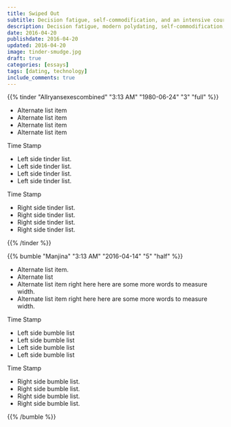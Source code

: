 ```yaml
---
title: Swiped Out
subtitle: Decision fatigue, self-commodification, and an intensive course in romantic cycnicism.
description: Decision fatigue, modern polydating, self-commodification, and an intensive course in romantic cycnicism.
date: 2016-04-20
publishdate: 2016-04-20
updated: 2016-04-20
image: tinder-smudge.jpg
draft: true
categories: [essays]
tags: [dating, technology]
include_comments: true
---
```


{{% tinder "Allryansexescombined" "3:13 AM" "1980-06-24" "3" "full" %}}
<ul class="split">
  <li>Alternate list item</li>
  <li>Alternate list item</li>
  <li>Alternate list item</li>
  <li>Alternate list item</li>
</ul>
<p>Time Stamp</p>
<ul class="left">
<li>Left side tinder list.</li>
<li>Left side tinder list.</li>
<li>Left side tinder list.</li>
<li>Left side tinder list.</li>
</ul>
<p>Time Stamp</p>
<ul class="right">
  <li>Right side tinder list.</li>
  <li>Right side tinder list.</li>
  <li>Right side tinder list.</li>
  <li>Right side tinder list.</li>
</ul>
{{% /tinder %}}

{{% bumble "Manjina" "3:13 AM" "2016-04-14" "5" "half" %}}
<ul class="split">
  <li>Alternate list item.</li>
  <li>Alternate list</li>
  <li>Alternate list item right here here are some more words to measure width.</li>
  <li>Alternate list item right here here are some more words to measure width.</li>
</ul>
<p>Time Stamp</p>
<ul class="left">
  <li>Left side bumble list</li>
  <li>Left side bumble list</li>
  <li>Left side bumble list</li>
  <li>Left side bumble list</li>
</ul>
<p>Time Stamp</p>
<ul class="right">
  <li>Right side bumble list.</li>
  <li>Right side bumble list.</li>
  <li>Right side bumble list.</li>
  <li>Right side bumble list.</li>
</ul>

{{% /bumble %}}


[^1]: An assessment she will likely change once reading my unforgiving description of her in this article.